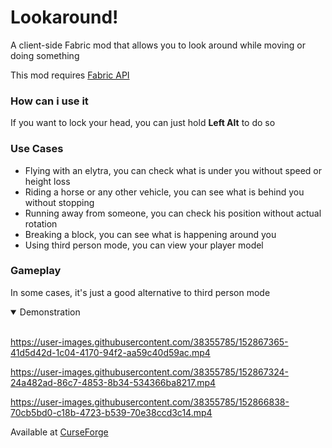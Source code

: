 # Lookaround!
A client-side Fabric mod that allows you to look around while moving or doing something

This mod requires [Fabric API](https://github.com/FabricMC/fabric)

### How can i use it
If you want to lock your head, you can just hold **Left Alt** to do so

### Use Cases
- Flying with an elytra, you can check what is under you without speed or height loss
- Riding a horse or any other vehicle, you can see what is behind you without stopping
- Running away from someone, you can check his position without actual rotation
- Breaking a block, you can see what is happening around you
- Using third person mode, you can view your player model

### Gameplay
In some cases, it's just a good alternative to third person mode

<details open>
<summary>Demonstration</summary>
<br>

https://user-images.githubusercontent.com/38355785/152867365-41d5d42d-1c04-4170-94f2-aa59c40d59ac.mp4

https://user-images.githubusercontent.com/38355785/152867324-24a482ad-86c7-4853-8b34-534366ba8217.mp4

https://user-images.githubusercontent.com/38355785/152866838-70cb5bd0-c18b-4723-b539-70e38ccd3c14.mp4
</details>

Available at [CurseForge](https://www.curseforge.com/minecraft/mc-mods/lookaround)
